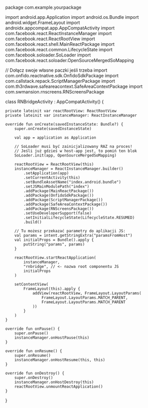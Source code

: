 package com.example.yourpackage

import android.app.Application
import android.os.Bundle
import android.widget.FrameLayout
import androidx.appcompat.app.AppCompatActivity
import com.facebook.react.ReactInstanceManager
import com.facebook.react.ReactRootView
import com.facebook.react.shell.MainReactPackage
import com.facebook.react.common.LifecycleState
import com.facebook.soloader.SoLoader
import com.facebook.react.soloader.OpenSourceMergedSoMapping

// Dołącz swoje własne paczki jeśli trzeba
import com.onfido.reactnative.sdk.OnfidoSdkPackage
import com.callstack.repack.ScriptManagerPackage
import com.th3rdwave.safeareacontext.SafeAreaContextPackage
import com.swmansion.rnscreens.RNScreensPackage

class RNBridgeActivity : AppCompatActivity() {

    private lateinit var reactRootView: ReactRootView
    private lateinit var instanceManager: ReactInstanceManager

    override fun onCreate(savedInstanceState: Bundle?) {
        super.onCreate(savedInstanceState)

        val app = application as Application

        // SoLoader musi być zainicjalizowany RAZ na proces!
        // Jeśli już gdzieś w host-app jest, to pomiń ten blok
        SoLoader.init(app, OpenSourceMergedSoMapping)

        reactRootView = ReactRootView(this)
        instanceManager = ReactInstanceManager.builder()
            .setApplication(app)
            .setCurrentActivity(this)
            .setBundleAssetName("index.android.bundle")
            .setJSMainModulePath("index")
            .addPackage(MainReactPackage())
            .addPackage(OnfidoSdkPackage())
            .addPackage(ScriptManagerPackage())
            .addPackage(SafeAreaContextPackage())
            .addPackage(RNScreensPackage())
            .setUseDeveloperSupport(false)
            .setInitialLifecycleState(LifecycleState.RESUMED)
            .build()

        // Tu możesz przekazać parametry do aplikacji JS:
        val params = intent.getStringExtra("paramsFromHost")
        val initialProps = Bundle().apply {
            putString("params", params)
        }

        reactRootView.startReactApplication(
            instanceManager,
            "rnbridge", // <- nazwa root componentu JS
            initialProps
        )

        setContentView(
            FrameLayout(this).apply {
                addView(reactRootView, FrameLayout.LayoutParams(
                    FrameLayout.LayoutParams.MATCH_PARENT,
                    FrameLayout.LayoutParams.MATCH_PARENT
                ))
            }
        )
    }

    override fun onPause() {
        super.onPause()
        instanceManager.onHostPause(this)
    }

    override fun onResume() {
        super.onResume()
        instanceManager.onHostResume(this, this)
    }

    override fun onDestroy() {
        super.onDestroy()
        instanceManager.onHostDestroy(this)
        reactRootView.unmountReactApplication()
    }
}
